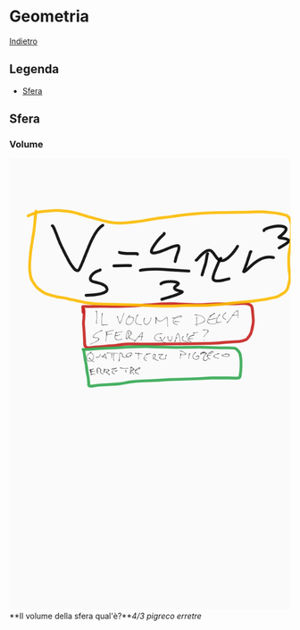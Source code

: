 # Geometria

[Indietro](./../matematica.md)

## Legenda

- [Sfera](https://github.com/killerbossoriginal/quaderno/blob/main/matematica/geometria.md#sfera)

## Sfera

### Volume

![Volume Della Sfera](./geometria/volume-della-sfera.png)
**Il volume della sfera qual'è?***4/3 pigreco erretre*
